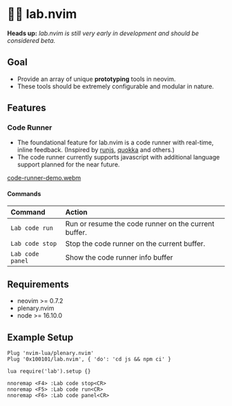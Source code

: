 # 👩‍🔬 lab.nvim

**Heads up:** *lab.nvim is still very early in development and should be considered beta.*

## Goal
- Provide an array of unique **prototyping** tools in neovim. 
- These tools should be extremely configurable and modular in nature.

## Features

### Code Runner
- The foundational feature for lab.nvim is a code runner with real-time, inline feedback. (Inspired by [runjs](https://runjs.app/), [quokka](https://quokkajs.com/) and others.)
- The code runner currently supports javascript with additional language support planned for the near future.

[code-runner-demo.webm](https://user-images.githubusercontent.com/106625318/178158478-09f4fc29-7dbe-4d34-a56c-64c9f4ecae54.webm)

#### Commands

| Command | Action |
:---------| :-------
| `Lab code run` | Run or resume the code runner on the current buffer. |
| `Lab code stop` | Stop the code runner on the current buffer. |
| `Lab code panel` | Show the code runner info buffer |

## Requirements
- neovim >= 0.7.2
- plenary.nvim
- node >= 16.10.0

## Example Setup

```
Plug 'nvim-lua/plenary.nvim'
Plug '0x100101/lab.nvim', { 'do': 'cd js && npm ci' }

lua require('lab').setup {}

nnoremap <F4> :Lab code stop<CR>
nnoremap <F5> :Lab code run<CR>
nnoremap <F6> :Lab code panel<CR>
```
